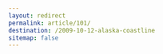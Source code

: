 ```yaml
---
layout: redirect
permalink: article/101/
destination: /2009-10-12-alaska-coastline
sitemap: false
---
```

